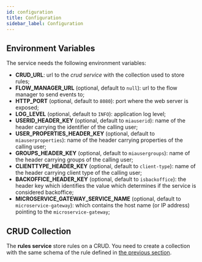 ```yaml
---
id: configuration
title: Configuration
sidebar_label: Configuration
---
```




## Environment Variables

The service needs the following environment variables:
- **CRUD_URL**: url to the *crud service* with the collection used to store rules;
- **FLOW_MANAGER_URL** (optional, default to `null`): url to the flow manager to send events to;
- **HTTP_PORT** (optional, default to `8080`): port where the web server is exposed;
- **LOG_LEVEL** (optional, default to `INFO`): application log level;
- **USERID_HEADER_KEY** (optional, default to `miauserid`): name of the header carrying the identifier of the calling user;
- **USER_PROPERTIES_HEADER_KEY** (optional, default to `miauserproperties`): name of the header carrying properties of the calling user;
- **GROUPS_HEADER_KEY** (optional, default to `miausergroups`): name of the header carrying groups of the calling user;
- **CLIENTTYPE_HEADER_KEY** (optional, default to `client-type`): name of the header carrying client type of the calling user;
- **BACKOFFICE_HEADER_KEY** (optional, default to `isbackoffice`): the header key which identifies the value which determines if the service is considered backoffice;
- **MICROSERVICE_GATEWAY_SERVICE_NAME** (optional, default to `microservice-gateway`): which contains the host name (or IP address) pointing to the `microservice-gateway`;

## CRUD Collection

The **rules service** store rules on a CRUD. You need to create a collection with the same schema of the rule defined in [the previous section](/runtime-components/plugins/adaptive-approval-service/20_how_to_use.md).
